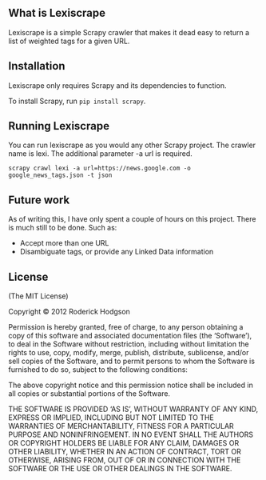 ## What is Lexiscrape

Lexiscrape is a simple Scrapy crawler that makes it dead easy to return a list of weighted tags for a given URL.

## Installation

Lexiscrape only requires Scrapy and its dependencies to function.

To install Scrapy, run ```pip install scrapy```.

## Running Lexiscrape

You can run lexiscrape as you would any other Scrapy project. The crawler name is lexi. The additional parameter -a url is required. 

```
scrapy crawl lexi -a url=https://news.google.com -o google_news_tags.json -t json
```

## Future work

As of writing this, I have only spent a couple of hours on this project. There is much still to be done. Such as:

* Accept more than one URL
* Disambiguate tags, or provide any Linked Data information

## License
(The MIT License)

Copyright © 2012 Roderick Hodgson

Permission is hereby granted, free of charge, to any person obtaining a copy of this software and associated documentation files (the ‘Software’), to deal in the Software without restriction, including without limitation the rights to use, copy, modify, merge, publish, distribute, sublicense, and/or sell copies of the Software, and to permit persons to whom the Software is furnished to do so, subject to the following conditions:

The above copyright notice and this permission notice shall be included in all copies or substantial portions of the Software.

THE SOFTWARE IS PROVIDED ‘AS IS’, WITHOUT WARRANTY OF ANY KIND, EXPRESS OR IMPLIED, INCLUDING BUT NOT LIMITED TO THE WARRANTIES OF MERCHANTABILITY, FITNESS FOR A PARTICULAR PURPOSE AND NONINFRINGEMENT. IN NO EVENT SHALL THE AUTHORS OR COPYRIGHT HOLDERS BE LIABLE FOR ANY CLAIM, DAMAGES OR OTHER LIABILITY, WHETHER IN AN ACTION OF CONTRACT, TORT OR OTHERWISE, ARISING FROM, OUT OF OR IN CONNECTION WITH THE SOFTWARE OR THE USE OR OTHER DEALINGS IN THE SOFTWARE.

